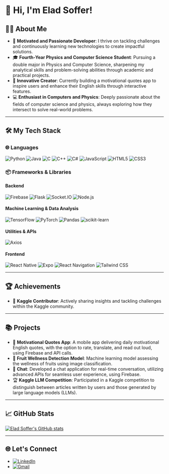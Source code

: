 # 👋 Hi, I'm Elad Soffer!

## 👨‍💻 About Me
- 🌟 **Motivated and Passionate Developer**: I thrive on tackling challenges and continuously learning new technologies to create impactful solutions.  
- 🎓 **Fourth-Year Physics and Computer Science Student**: Pursuing a double major in Physics and Computer Science, sharpening my analytical skills and problem-solving abilities through academic and practical projects.  
- 🚀 **Innovative Creator**: Currently building a motivational quotes app to inspire users and enhance their English skills through interactive features.  
- 💻 **Enthusiast in Computers and Physics**: Deeply passionate about the fields of computer science and physics, always exploring how they intersect to solve real-world problems.


---

## 🛠️ My Tech Stack

### 🌐 **Languages**
![Python](https://img.shields.io/badge/-Python-3776AB?logo=python&logoColor=white) 
![Java](https://img.shields.io/badge/-Java-007396?logo=java&logoColor=white) 
![C](https://img.shields.io/badge/-C-A8B9CC?logo=c&logoColor=white) 
![C++](https://img.shields.io/badge/-C++-00599C?logo=c%2B%2B&logoColor=white) 
![C#](https://img.shields.io/badge/-C%23-239120?logo=c-sharp&logoColor=white) 
![JavaScript](https://img.shields.io/badge/-JavaScript-F7DF1E?logo=javascript&logoColor=black) 
![HTML5](https://img.shields.io/badge/-HTML5-E34F26?logo=html5&logoColor=white) 
![CSS3](https://img.shields.io/badge/-CSS3-1572B6?logo=css3&logoColor=white)

### 📦 **Frameworks & Libraries**

#### **Backend**
![Firebase](https://img.shields.io/badge/-Firebase-FFCA28?logo=firebase&logoColor=black) 
![Flask](https://img.shields.io/badge/-Flask-000000?logo=flask&logoColor=white) 
![Socket.IO](https://img.shields.io/badge/-Socket.IO-010101?logo=socket.io&logoColor=white) 
![Node.js](https://img.shields.io/badge/-Node.js-339933?logo=node.js&logoColor=white)

#### **Machine Learning & Data Analysis**
![TensorFlow](https://img.shields.io/badge/-TensorFlow-FF6F00?logo=tensorflow&logoColor=white) 
![PyTorch](https://img.shields.io/badge/-PyTorch-EE4C2C?logo=pytorch&logoColor=white) 
![Pandas](https://img.shields.io/badge/-Pandas-150458?logo=pandas&logoColor=white) 
![scikit-learn](https://img.shields.io/badge/-scikit--learn-F7931E?logo=scikit-learn&logoColor=white)

#### **Utilities & APIs**
![Axios](https://img.shields.io/badge/-Axios-5A29E4?logo=axios&logoColor=white)

#### **Frontend**
![React Native](https://img.shields.io/badge/-React%20Native-61DAFB?logo=react&logoColor=black) 
![Expo](https://img.shields.io/badge/-Expo-000020?logo=expo&logoColor=white) 
![React Navigation](https://img.shields.io/badge/-React%20Navigation-0078FF?logo=react&logoColor=white) 
![Tailwind CSS](https://img.shields.io/badge/-Tailwind%20CSS-06B6D4?logo=tailwindcss&logoColor=white)

---

## 🏆 Achievements
- 🥇 **Kaggle Contributor**: Actively sharing insights and tackling challenges within the Kaggle community.  

---

## 📚 Projects
- 🌠 **Motivational Quotes App**: A mobile app delivering daily motivational English quotes, with the option to rate, translate, and read out loud, using Firebase and API calls.  
- 🍎 **Fruit Wellness Detection Model**: Machine learning model assessing the wellness of fruits using image classification.  
- 💬 **Chat**: Developed a chat application for real-time conversation, utilizing advanced APIs for seamless user experience, using Firebase.  
- 🏆 **Kaggle LLM Competition**: Participated in a Kaggle competition to distinguish between articles written by users and those generated by large language models (LLMs).

---

## 📈 GitHub Stats
[![Elad Soffer's GitHub stats](https://github-readme-stats.vercel.app/api?username=yourusername&show_icons=true&theme=radical)](https://github.com/yourusername)

---

## 🌐 Let's Connect
- [![LinkedIn](https://img.shields.io/badge/LinkedIn-Elad%20Soffer-blue)]([your-linkedin-url](https://www.linkedin.com/in/elad-soffer-532468177/)) 
- [![Gmail](https://img.shields.io/badge/Gmail-your_email@gmail.com-D14836?logo=gmail&logoColor=white)](mailto:elad10101234@gmail.com)

